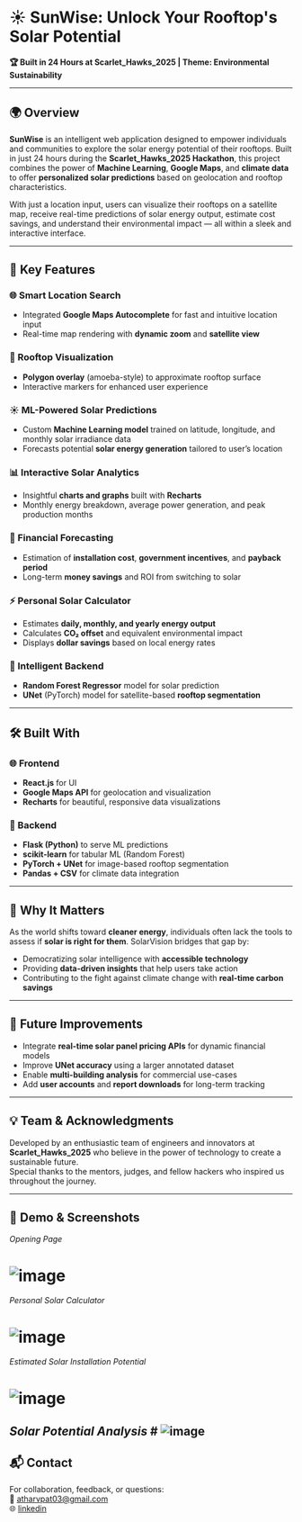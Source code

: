 # ☀️ SunWise: Unlock Your Rooftop's Solar Potential  
**🏆 Built in 24 Hours at Scarlet_Hawks_2025 | Theme: Environmental Sustainability**

---

## 🌍 Overview

**SunWise** is an intelligent web application designed to empower individuals and communities to explore the solar energy potential of their rooftops. Built in just 24 hours during the **Scarlet_Hawks_2025 Hackathon**, this project combines the power of **Machine Learning**, **Google Maps**, and **climate data** to offer **personalized solar predictions** based on geolocation and rooftop characteristics.

With just a location input, users can visualize their rooftops on a satellite map, receive real-time predictions of solar energy output, estimate cost savings, and understand their environmental impact — all within a sleek and interactive interface.

---

## 🔧 Key Features

### 🌐 Smart Location Search  
- Integrated **Google Maps Autocomplete** for fast and intuitive location input  
- Real-time map rendering with **dynamic zoom** and **satellite view**

### 📍 Rooftop Visualization  
- **Polygon overlay** (amoeba-style) to approximate rooftop surface  
- Interactive markers for enhanced user experience  

### ☀️ ML-Powered Solar Predictions  
- Custom **Machine Learning model** trained on latitude, longitude, and monthly solar irradiance data  
- Forecasts potential **solar energy generation** tailored to user’s location  

### 📊 Interactive Solar Analytics  
- Insightful **charts and graphs** built with **Recharts**  
- Monthly energy breakdown, average power generation, and peak production months  

### 💸 Financial Forecasting  
- Estimation of **installation cost**, **government incentives**, and **payback period**  
- Long-term **money savings** and ROI from switching to solar  

### ⚡ Personal Solar Calculator  
- Estimates **daily, monthly, and yearly energy output**  
- Calculates **CO₂ offset** and equivalent environmental impact  
- Displays **dollar savings** based on local energy rates  

### 🧠 Intelligent Backend  
- **Random Forest Regressor** model for solar prediction  
- **UNet** (PyTorch) model for satellite-based **rooftop segmentation**  

---

## 🛠️ Built With

### 🌐 Frontend  
- **React.js** for UI  
- **Google Maps API** for geolocation and visualization  
- **Recharts** for beautiful, responsive data visualizations  

### 🧪 Backend  
- **Flask (Python)** to serve ML predictions  
- **scikit-learn** for tabular ML (Random Forest)  
- **PyTorch + UNet** for image-based rooftop segmentation  
- **Pandas + CSV** for climate data integration  

---

## 🌱 Why It Matters

As the world shifts toward **cleaner energy**, individuals often lack the tools to assess if **solar is right for them**. SolarVision bridges that gap by:

- Democratizing solar intelligence with **accessible technology**  
- Providing **data-driven insights** that help users take action  
- Contributing to the fight against climate change with **real-time carbon savings**

---

## 🚀 Future Improvements

- Integrate **real-time solar panel pricing APIs** for dynamic financial models  
- Improve **UNet accuracy** using a larger annotated dataset  
- Enable **multi-building analysis** for commercial use-cases  
- Add **user accounts** and **report downloads** for long-term tracking

---

## 💡 Team & Acknowledgments

Developed by an enthusiastic team of engineers and innovators at **Scarlet_Hawks_2025** who believe in the power of technology to create a sustainable future.  
Special thanks to the mentors, judges, and fellow hackers who inspired us throughout the journey.

---

## 📸 Demo & Screenshots

*Opening Page*
 # ![image](https://github.com/AtharvPat/Scarlet_Hawks_Hackathon_2025/blob/main/Screenshot/1.png)

 *Personal Solar Calculator*
  # ![image](https://github.com/AtharvPat/Scarlet_Hawks_Hackathon_2025/blob/main/Screenshot/2.1.png)

  *Estimated Solar Installation Potential*
   # ![image](https://github.com/AtharvPat/Scarlet_Hawks_Hackathon_2025/blob/main/Screenshot/2.png)

   *Solar Potential Analysis*
    # ![image](https://github.com/AtharvPat/Scarlet_Hawks_Hackathon_2025/blob/main/Screenshot/3.png)
---

## 📬 Contact

For collaboration, feedback, or questions:  
📧 atharvpat03@gmail.com  
🌐 [linkedin](https://www.linkedin.com/in/atharv-patil-414b531b4/)
